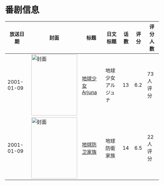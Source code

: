 # 番剧信息

|放送日期|封面|标题|日文标题|话数|评分|评分人数|
|---|---|---|---|---|---|---|
|2001-01-09|<img src="//lain.bgm.tv/pic/cover/c/2d/a2/19418_Scicm.jpg" alt="封面" style="width:150px;height:200px;object-fit:cover;">|[地球少女Arjuna](https://bangumi.tv/subject/19418)|地球少女アルジュナ|13|6.2|73人评分|
|2001-01-09|<img src="//lain.bgm.tv/pic/cover/c/6e/90/32497_hA9ou.jpg" alt="封面" style="width:150px;height:200px;object-fit:cover;">|[地球防卫家族](https://bangumi.tv/subject/32497)|地球防衛家族|14|6.5|22人评分|
